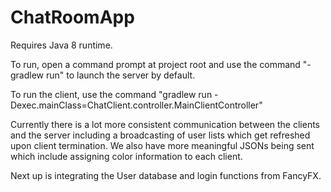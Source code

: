 # ChatRoomApp

Requires Java 8 runtime.

To run, open a command prompt at project root and use the command "-gradlew run" to launch the server by default.

To run the client, use the command "gradlew run -Dexec.mainClass=ChatClient.controller.MainClientController"

Currently there is a lot more consistent communication between the clients and the server including a broadcasting of user lists which get refreshed upon client termination. We also have more meaningful JSONs being sent which include assigning color information to each client. 

Next up is integrating the User database and login functions from FancyFX. 
